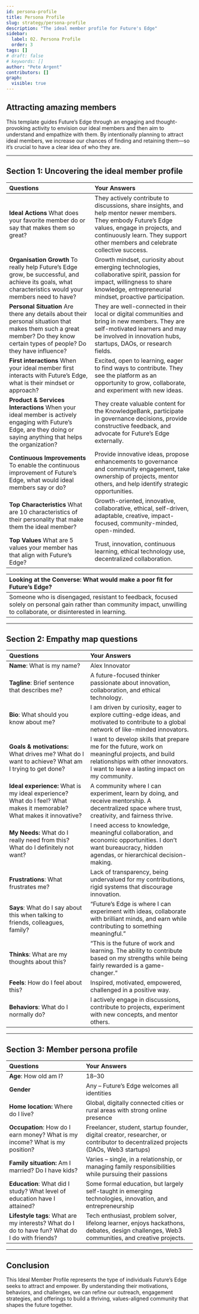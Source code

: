 ```yaml
---
id: persona-profile
title: Persona Profile
slug: strategy/persona-profile
description: "The ideal member profile for Future's Edge"
sidebar:
  label: 02. Persona Profile
  order: 3
tags: []
# draft: false
# keywords: []
author: "Pete Argent"
contributors: []
graph:
  visible: true
---
```



## Attracting amazing members

This template guides Future’s Edge through an engaging and thought-provoking activity to envision our ideal members and then aim to understand and empathize with them. By intentionally planning to attract ideal members, we increase our chances of finding and retaining them—so it’s crucial to have a clear idea of who they are.

---

## Section 1: Uncovering the ideal member profile

| Questions | Your Answers |
| :---- | :---- |
| **Ideal Actions**  What does your favorite member do or say that makes them so great? | They actively contribute to discussions, share insights, and help mentor newer members. They embody Future’s Edge values, engage in projects, and continuously learn. They support other members and celebrate collective success. |
| **Organisation Growth** To really help Future’s Edge grow, be successful, and achieve its goals, what characteristics would your members need to have? | Growth mindset, curiosity about emerging technologies, collaborative spirit, passion for impact, willingness to share knowledge, entrepreneurial mindset, proactive participation. |
| **Personal Situation** Are there any details about their personal situation that makes them such a great member? Do they know certain types of people? Do they have influence? | They are well-connected in their local or digital communities and bring in new members. They are self-motivated learners and may be involved in innovation hubs, startups, DAOs, or research fields. |
| **First interactions** When your ideal member first interacts with Future’s Edge, what is their mindset or approach? | Excited, open to learning, eager to find ways to contribute. They see the platform as an opportunity to grow, collaborate, and experiment with new ideas. |
| **Product & Services Interactions** When your ideal member is actively engaging with Future’s Edge, are they doing or saying anything that helps the organization? | They create valuable content for the KnowledgeBank, participate in governance decisions, provide constructive feedback, and advocate for Future’s Edge externally. |
| **Continuous Improvements** To enable the continuous improvement of Future’s Edge, what would ideal members say or do? | Provide innovative ideas, propose enhancements to governance and community engagement, take ownership of projects, mentor others, and help identify strategic opportunities. |
| **Top Characteristics** What are 10 characteristics of their personality that make them the ideal member? | Growth-oriented, innovative, collaborative, ethical, self-driven, adaptable, creative, impact-focused, community-minded, open-minded. |
| **Top Values** What are 5 values your member has that align with Future’s Edge? | Trust, innovation, continuous learning, ethical technology use, decentralized collaboration. |

| Looking at the Converse: What would make a poor fit for Future’s Edge? |
| :---- |
| Someone who is disengaged, resistant to feedback, focused solely on personal gain rather than community impact, unwilling to collaborate, or disinterested in learning. |

---

## Section 2: Empathy map questions

| Questions | Your Answers |
| :---- | :---- |
| **Name**:  What is my name? | Alex Innovator |
| **Tagline**:  Brief sentence that describes me? | A future-focused thinker passionate about innovation, collaboration, and ethical technology. |
| **Bio**:  What should you know about me? | I am driven by curiosity, eager to explore cutting-edge ideas, and motivated to contribute to a global network of like-minded innovators. |
| **Goals & motivations:**  What drives me?  What do I want to achieve? What am I trying to get done? | I want to develop skills that prepare me for the future, work on meaningful projects, and build relationships with other innovators. I want to leave a lasting impact on my community. |
| **Ideal experience:**  What is my ideal experience?  What do I feel?  What makes it memorable?  What makes it innovative? | A community where I can experiment, learn by doing, and receive mentorship. A decentralized space where trust, creativity, and fairness thrive. |
| **My Needs:**  What do I really need from this?  What do I definitely not want? | I need access to knowledge, meaningful collaboration, and economic opportunities. I don’t want bureaucracy, hidden agendas, or hierarchical decision-making. |
| **Frustrations**:  What frustrates me? | Lack of transparency, being undervalued for my contributions, rigid systems that discourage innovation. |
| **Says**:  What do I say about this when talking to friends, colleagues, family? | “Future’s Edge is where I can experiment with ideas, collaborate with brilliant minds, and earn while contributing to something meaningful.” |
| **Thinks**:  What are my thoughts about this? | “This is the future of work and learning. The ability to contribute based on my strengths while being fairly rewarded is a game-changer.” |
| **Feels**:  How do I feel about this? | Inspired, motivated, empowered, challenged in a positive way. |
| **Behaviors**:  What do I normally do? | I actively engage in discussions, contribute to projects, experiment with new concepts, and mentor others. |

---

## Section 3: Member persona profile

| Questions | Your Answers |
| :---- | :---- |
| **Age**:  How old am I? | 18–30 |
| **Gender** | Any – Future’s Edge welcomes all identities |
| **Home location:**  Where do I live? | Global, digitally connected cities or rural areas with strong online presence |
| **Occupation**:  How do I earn money?  What is my income?  What is my position? | Freelancer, student, startup founder, digital creator, researcher, or contributor to decentralized projects (DAOs, Web3 startups) |
| **Family situation:**  Am I married?  Do I have kids? | Varies – single, in a relationship, or managing family responsibilities while pursuing their passions |
| **Education**:  What did I study? What level of education have I attained? | Some formal education, but largely self-taught in emerging technologies, innovation, and entrepreneurship |
| **Lifestyle tags**:  What are my interests? What do I do to have fun? What do I do with friends? | Tech enthusiast, problem solver, lifelong learner, enjoys hackathons, debates, design challenges, Web3 communities, and creative projects. |

---

## Conclusion

This Ideal Member Profile represents the type of individuals Future’s Edge seeks to attract and empower. By understanding their motivations, behaviors, and challenges, we can refine our outreach, engagement strategies, and offerings to build a thriving, values-aligned community that shapes the future together.
